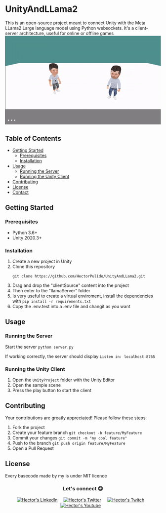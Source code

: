 # UnityAndLLama2
This is an open-source project meant to connect Unity with the Meta LLama2 Large language model using Python websockets. It's a client-server architecture, useful for online or offline games
![Banner](/img/LlamaUnity.gif)
## Table of Contents

- [Getting Started](#getting-started)
    - [Prerequisites](#prerequisites)
    - [Installation](#installation)
- [Usage](#usage)
    - [Running the Server](#running-the-server)
    - [Running the Unity Client](#running-the-unity-client)
- [Contributing](#contributing)
- [License](#license)
- [Contact](#contact)

## Getting Started

### Prerequisites

- Python 3.6+
- Unity 2020.3+

### Installation

1. Create a new project in Unity
2. Clone this repository
    ```
    git clone https://github.com/HectorPulido/UnityAndLLama2.git
    ```
3. Drag and drop the "clientSource" content into the project
4. Then enter to the "llamaServer" folder
5. Is very useful to create a virtual enviroment, install the dependencies with
   ```pip install -r requirements.txt```
6. Copy the .env.test into a .env file and changit as you want

## Usage

### Running the Server

Start the server
    ```
    python server.py
    ```
  
If working correctly, the server should display `Listen in: localhost:8765`

### Running the Unity Client

1. Open the `UnityProject` folder with the Unity Editor
2. Open the sample scene
3. Press the play button to start the client

## Contributing

Your contributions are greatly appreciated! Please follow these steps:

1. Fork the project
2. Create your feature branch `git checkout -b feature/MyFeature`
3. Commit your changes `git commit -m "my cool feature"`
4. Push to the branch `git push origin feature/MyFeature`
5. Open a Pull Request

## License

Every basecode made by my is under MIT licence

<div align="center">
<h3 align="center">Let's connect 😋</h3>
</div>
<p align="center">
<a href="https://www.linkedin.com/in/hector-pulido-17547369/" target="blank">
<img align="center" width="30px" alt="Hector's LinkedIn" src="https://www.vectorlogo.zone/logos/linkedin/linkedin-icon.svg"/></a> &nbsp; &nbsp;
<a href="https://twitter.com/Hector_Pulido_" target="blank">
<img align="center" width="30px" alt="Hector's Twitter" src="https://www.vectorlogo.zone/logos/twitter/twitter-official.svg"/></a> &nbsp; &nbsp;
<a href="https://www.twitch.tv/hector_pulido_" target="blank">
<img align="center" width="30px" alt="Hector's Twitch" src="https://www.vectorlogo.zone/logos/twitch/twitch-icon.svg"/></a> &nbsp; &nbsp;
<a href="https://www.youtube.com/channel/UCS_iMeH0P0nsIDPvBaJckOw" target="blank">
<img align="center" width="30px" alt="Hector's Youtube" src="https://www.vectorlogo.zone/logos/youtube/youtube-icon.svg"/></a> &nbsp; &nbsp;
